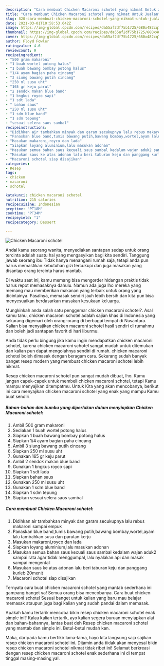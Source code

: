 ```yaml
---
description: "Cara membuat Chicken Macaroni schotel yang nikmat Untuk Jualan"
title: "Cara membuat Chicken Macaroni schotel yang nikmat Untuk Jualan"
slug: 820-cara-membuat-chicken-macaroni-schotel-yang-nikmat-untuk-jualan
date: 2021-03-01T10:58:53.642Z
image: https://img-global.cpcdn.com/recipes/da55af2df75b1725/680x482cq70/chicken-macaroni-schotel-foto-resep-utama.jpg
thumbnail: https://img-global.cpcdn.com/recipes/da55af2df75b1725/680x482cq70/chicken-macaroni-schotel-foto-resep-utama.jpg
cover: https://img-global.cpcdn.com/recipes/da55af2df75b1725/680x482cq70/chicken-macaroni-schotel-foto-resep-utama.jpg
author: Floyd Fowler
ratingvalue: 4.6
reviewcount: 9
recipeingredient:
- "500 gram makaroni"
- "1 buah wortel potong halus"
- "1 buah bawang bombay potong halus"
- "1/4 ayam bagian paha cincang"
- "3 siung bawang putih cincang"
- "250 ml susu uht"
- "165 gr keju parut"
- "2 sendok makan blue band"
- "1 bngkus royco sapi"
- "1 sdt lada"
- " bahan saus"
- "250 ml susu uht"
- "1 sdm blue band"
- "1 sdm tepung"
- "sesuai selera saos sambal"
recipeinstructions:
- "Didihkan air tambahkan minyak dan garam secukupnya lalu rebus makaroni sampai empuk"
- "Panaskan blue band,tumis bawang putih,bawang bombay,wortel,ayam lalu tambahkan susu dan parutan kerju"
- "Masukan makaroni,royco dan lada"
- "Siapkan loyang aluminium,lalu masukan adonan"
- "Masukan semua bahan saus kecuali saus sambal kedalam wajan aduk2 sampai rata agar tidak menggumpal, lalu nyalakan api dan masak sampai mengental"
- "Masukan saus ke atas adonan lalu beri taburan keju dan panggang kurleb 20menit"
- "Macaroni schotel siap disajikan"
categories:
- Resep
tags:
- chicken
- macaroni
- schotel

katakunci: chicken macaroni schotel 
nutrition: 215 calories
recipecuisine: Indonesian
preptime: "PT18M"
cooktime: "PT34M"
recipeyield: "1"
recipecategory: Dessert

---
```



![Chicken Macaroni schotel](https://img-global.cpcdn.com/recipes/da55af2df75b1725/680x482cq70/chicken-macaroni-schotel-foto-resep-utama.jpg)

Andai kamu seorang wanita, menyediakan santapan sedap untuk orang tercinta adalah suatu hal yang mengasyikan bagi kita sendiri. Tanggung jawab seorang ibu Tidak hanya menangani rumah saja, tetapi anda pun harus memastikan kebutuhan gizi tercukupi dan juga masakan yang disantap orang tercinta harus mantab.

Di waktu  saat ini, kamu memang bisa mengorder hidangan praktis tidak harus repot memasaknya dahulu. Namun ada juga lho mereka yang memang mau memberikan makanan yang terbaik untuk orang yang dicintainya. Pasalnya, memasak sendiri jauh lebih bersih dan kita pun bisa menyesuaikan berdasarkan masakan kesukaan keluarga. 



Mungkinkah anda salah satu penggemar chicken macaroni schotel?. Asal kamu tahu, chicken macaroni schotel adalah sajian khas di Indonesia yang sekarang digemari oleh orang-orang di berbagai tempat di Nusantara. Kalian bisa menyajikan chicken macaroni schotel hasil sendiri di rumahmu dan boleh jadi santapan favorit di hari liburmu.

Anda tidak perlu bingung jika kamu ingin mendapatkan chicken macaroni schotel, karena chicken macaroni schotel sangat mudah untuk ditemukan dan kalian pun dapat mengolahnya sendiri di rumah. chicken macaroni schotel boleh dimasak dengan beragam cara. Sekarang sudah banyak banget resep modern yang membuat chicken macaroni schotel lebih nikmat.

Resep chicken macaroni schotel pun sangat mudah dibuat, lho. Kamu jangan capek-capek untuk membeli chicken macaroni schotel, tetapi Kamu mampu menyajikan ditempatmu. Untuk Kita yang akan mencobanya, berikut ini cara menyajikan chicken macaroni schotel yang enak yang mampu Kamu buat sendiri.

<!--inarticleads1-->

##### Bahan-bahan dan bumbu yang diperlukan dalam menyiapkan Chicken Macaroni schotel:

1. Ambil 500 gram makaroni
1. Sediakan 1 buah wortel potong halus
1. Siapkan 1 buah bawang bombay potong halus
1. Siapkan 1/4 ayam bagian paha cincang
1. Ambil 3 siung bawang putih cincang
1. Siapkan 250 ml susu uht
1. Gunakan 165 gr keju parut
1. Ambil 2 sendok makan blue band
1. Gunakan 1 bngkus royco sapi
1. Siapkan 1 sdt lada
1. Siapkan  bahan saus
1. Gunakan 250 ml susu uht
1. Gunakan 1 sdm blue band
1. Siapkan 1 sdm tepung
1. Siapkan sesuai selera saos sambal




<!--inarticleads2-->

##### Cara membuat Chicken Macaroni schotel:

1. Didihkan air tambahkan minyak dan garam secukupnya lalu rebus makaroni sampai empuk
1. Panaskan blue band,tumis bawang putih,bawang bombay,wortel,ayam lalu tambahkan susu dan parutan kerju
1. Masukan makaroni,royco dan lada
1. Siapkan loyang aluminium,lalu masukan adonan
1. Masukan semua bahan saus kecuali saus sambal kedalam wajan aduk2 sampai rata agar tidak menggumpal, lalu nyalakan api dan masak sampai mengental
1. Masukan saus ke atas adonan lalu beri taburan keju dan panggang kurleb 20menit
1. Macaroni schotel siap disajikan




Ternyata cara buat chicken macaroni schotel yang mantab sederhana ini gampang banget ya! Semua orang bisa mencobanya. Cara buat chicken macaroni schotel Sesuai banget untuk kalian yang baru mau belajar memasak ataupun juga bagi kalian yang sudah pandai dalam memasak.

Apakah kamu tertarik mencoba bikin resep chicken macaroni schotel enak simple ini? Kalau kalian tertarik, ayo kalian segera buruan menyiapkan alat dan bahan-bahannya, lantas buat deh Resep chicken macaroni schotel yang mantab dan simple ini. Betul-betul mudah kan. 

Maka, daripada kamu berfikir lama-lama, hayo kita langsung saja sajikan resep chicken macaroni schotel ini. Dijamin anda tiidak akan menyesal bikin resep chicken macaroni schotel nikmat tidak ribet ini! Selamat berkreasi dengan resep chicken macaroni schotel enak sederhana ini di tempat tinggal masing-masing,ya!.

